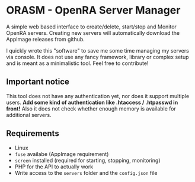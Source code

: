 # ORASM - OpenRA Server Manager

A simple web based interface to create/delete, start/stop and Monitor OpenRA servers.
Creating new servers will automatically download the AppImage releases from github.

I quickly wrote this "software" to save me some time managing my servers via console.
It does not use any fancy framework, library or complex setup and is meant as a minimalistic tool.
Feel free to contribute!

## Important notice

This tool does not have any authentication yet, nor does it support multiple users.
**Add some kind of authentication like .htaccess / .htpasswd in front!**
Also it does not check whether enough memory is available for additional servers.

## Requirements

- Linux
- ```fuse``` availabe (AppImage requirement)
- ```screen``` installed (required for starting, stopping, monitoring)
- PHP for the API to actually work
- Write access to the ```servers``` folder and the ```config.json``` file
